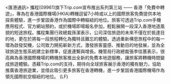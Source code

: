 <匯港通訊>    攜程(09961)旗下Trip.com宣布推出系列第三站 —— 香港「免費中轉遊」，專為在香港國際機場(HKIA)轉機逗留7小時或以上的國際旅客免費提供本地探索體驗，進一步鞏固香港作為國際中轉樞紐的地位。旅客可透過Trip.com手機應用程式、官方網站預約，或於機場即場報名參加，輕鬆展開一段深入香港地道風貌的短途旅程。攜程集團行政總裁孫潔表示，公司深信旅遊的未來不僅在於抵達目的地，更在於將每一段旅程轉化為獨特且難忘的體驗。透過重新構思旅程中的每一環為啟發契機，公司致力開拓嶄新方式，激發旅客靈感、推動目的地發展，並為全球旅遊生態系統建立新標準，促進連繫與增長。機管局行政總裁張李佳蕙表示，很高興為香港國際機場的轉機旅客推出全新的免費本地遊服務，讓旅客將轉機時間變成旅遊體驗。憑藉Trip.com的支持，期待向全球旅客展示香港的獨有魅力，協助推廣香港旅遊業，並借此吸引更多旅客在香港轉機，進一步鞏固香港國際機場作為領先國際航空樞紐的地位。 (LF)